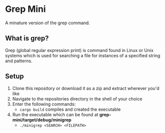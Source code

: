 # Grep Mini
A minature version of the grep command.

## What is grep?
Grep (global regular expression print) is command found in Linux or Unix systems which is used for searching a file for instances of a specified string and patterns.

## Setup
1. Clone this repository or download it as a zip and extract wherever you'd like
2. Navigate to the repositories directory in the shell of your choice
3. Enter the following commands:
    - `cargo build` compiles and created the executable
4. Run the executable which can be found at **grep-mini/target/debug/minigrep** 
    - `./minigrep <SEARCH> <FILEPATH>`
